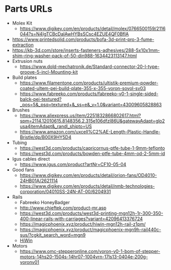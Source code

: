 # Parts URLs
- Molex Kit
    - https://www.digikey.com/en/products/detail/molex/0766500159/2116044?s=N4IgTCBcDaIAwHYBsSCsc4EZUE4QF0BfIA
- https://www.printedsolid.com/products/bofa-3d-print-pro-3-fume-extraction
- https://kb-3d.com/store/inserts-fasteners-adhesives/288-5x10x1mm-shim-ring-washer-pack-of-50-din988-1634423113147.html
- Extrusion nuts
    - https://www.dold-mechatronik.de/Standard-connector-20-I-type-groove-5-incl-Mounting-kit
- Build plates
    - https://www.filamentone.com/products/ultistik-premium-powder-coated-ultem-pei-build-plate-355-x-355-voron-sovol-sv03
    - https://www.fabreeko.com/products/fabreeko-v0-1-single-sided-balck-pei-textured?_pos=5&_psq=textured+&_ss=e&_v=1.0&variant=43009605828863
- Brushes
    - https://www.aliexpress.us/item/2251832866802617.html?spm=2114.12010615.8148356.2.315e106dfzI86U&gatewayAdapt=glo2usa4itemAdapt&_randl_shipto=US
    - https://www.amazon.com/uxcell%C2%AE-Length-Plastic-Handle-Bristle/dp/B00X9HY5D4
- Tubing
    - https://west3d.com/products/capricornus-ptfe-tube-1-9mm-teflonto
    - https://west3d.com/products/bowden-ptfe-tube-4mm-od-2-5mm-id
- Igus cables direct
    - https://www.igus.com/product?artNr=CF10-05-04
- Good fans
    - https://www.digikey.com/en/products/detail/orion-fans/OD4010-24HB01A/2621114
    - https://www.digikey.com/en/products/detail/nmb-technologies-corporation/04010SS-24N-AT-00/6204931
- Rails
    - Fabreeko HoneyBadger
    - http://www.chieftek.com/product-mr.asp
    - https://west3d.com/products/west3d-printing-mgn12h-1r-300-350-400-linear-rails-with-carriages?variant=42096413376724
    - https://magicphoenix.xyz/product/hiwin-mgn12h-rail-z1pm/
    - https://magicphoenix.xyz/product/magicphoenix-mgn9h-rail440c-sus/?cgkit_search_word=mgn9
    - [HiWin](https://www.aliexpress.us/item/3256804644561680.html?spm=a2g0o.detail.0.0.10413a0dEpkCL3&gps-id=pcDetailBottomMoreThisSeller&scm=1007.13339.291025.0&scm_id=1007.13339.291025.0&scm-url=1007.13339.291025.0&pvid=0a6664a0-63c5-48a0-9299-b191563f229f&_t=gps-id%3ApcDetailBottomMoreThisSeller%2Cscm-url%3A1007.13339.291025.0%2Cpvid%3A0a6664a0-63c5-48a0-9299-b191563f229f%2Ctpp_buckets%3A668%232846%238112%231997&pdp_ext_f=%7B%22sku_id%22%3A%2212000030650257808%22%2C%22sceneId%22%3A%223339%22%7D&pdp_npi=2%40dis%21USD%2145.0%2145.0%21%21%21%21%21%402103222416753505011107272ed26c%2112000030650257808%21rec&gatewayAdapt=glo2usa&_randl_shipto=US)
- Motors
    - https://www.omc-stepperonline.com/voron-v0-1-bom-of-stepper-motors-14hs20-1504s-14hr07-1004vrn-17ls13-0404e-200g-voronv01
